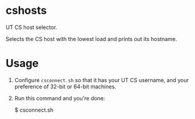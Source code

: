 cshosts
=======

UT CS host selector.

Selects the CS host with the lowest load and prints out its hostname.

Usage
=====

1. Configure `csconnect.sh` so that it has your UT CS username, and your preference of 32-bit or 64-bit machines.
2. Run this command and you're done:

    $ csconnect.sh
